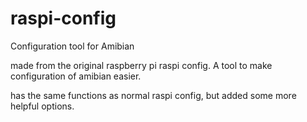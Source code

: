 # raspi-config
Configuration tool for Amibian

made from the original raspberry pi raspi config. 
A tool to make configuration of amibian easier.

has the same functions as normal raspi config, but added some more helpful options. 
